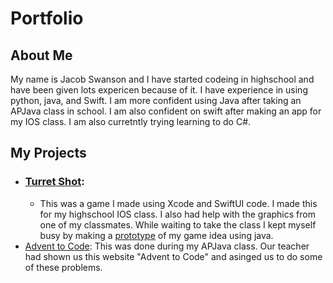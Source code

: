 # Portfolio

## About Me

My name is Jacob Swanson and I have started codeing in highschool and have been given lots expericen because of it. I have experience in using python, java, and Swift. I am more confident using Java after taking an APJava class in school. I am also confident on swift after making an app for my IOS class. I am also curretntly trying learning to do C#.

## My Projects
- ### [Turret Shot](https://github.com/EPHS-iOS/Turret-Shot):
  * This was a game I made using Xcode and SwiftUI code. I made this for my highschool IOS class. I also had help with the graphics from one of my classmates. While waiting to take the class I kept myself busy by making a [prototype](https://github.com/JakE-fiSh/Portfolio/tree/main/Turret-Shot_Java) of my game idea using java.
- [Advent to Code](https://github.com/JakE-fiSh/Java-Class): This was done during my APJava class. Our teacher had shown us this website "Advent to Code" and asinged us to do some of these problems.
